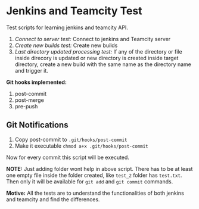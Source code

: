 # Jenkins and Teamcity Test

Test scripts for learning jenkins and teamcity API.

1. *Connect to server test:* Connect to jenkins and Teamcity server
2. *Create new builds test:* Create new builds
3. *Last directory updated processing test:* If any of the directory or file inside direcory is updated or new directory is created inside target directory, create a new build with the same name as the directory name and trigger it.

**Git hooks implemented:**

1. post-commit
2. post-merge
3. pre-push

## Git Notifications

1. Copy post-commit to `.git/hooks/post-commit`
2. Make it executable  `chmod a+x .git/hooks/post-commit`

Now for every commit this script will be executed.

**NOTE:** Just adding folder wont help in above script. There has to be at least one
empty file inside the folder created, like `test_2` folder has `test.txt`. Then
only it will be available for `git add` and `git commit` commands.


**Motive:** All the tests are to understand the functionalities of both jenkins
and teamcity and find the differences.
